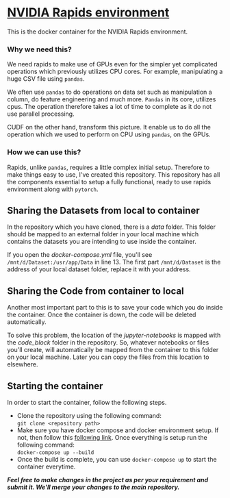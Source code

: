 # <u>NVIDIA Rapids environment</u>

This is the docker container for the NVIDIA Rapids environment. 

### **Why we need this?**
We need rapids to make use of GPUs even for the simpler yet complicated operations which previously utilizes CPU cores. For example, manipulating a huge CSV file using `pandas`.

We often use `pandas` to do operations on data set such as manipulation a column, do feature engineering and much more. `Pandas` in its core, utilizes cpus. The operation therefore takes a lot of time to complete as it do not use parallel processing. 

CUDF on the other hand, transform this picture. It enable us to do all the operation which we used to perform on CPU using `pandas`, on the GPUs.

### **How we can use this?**
Rapids, unlike `pandas`, requires a little complex initial setup. Therefore to make things easy to use, I've created this repository. This repository has all the components essential to setup a fully functional, ready to use rapids environment along with `pytorch`.

## Sharing the Datasets from local to container
In the repository which you have cloned, there is a *data* folder. This folder should be mapped to an external folder in your local machine which contains the datasets you are intending to use inside the container.

If you open the *docker-compose.yml* file, you'll see `/mnt/d/Dataset:/usr/app/Data` in line 13. The first part `/mnt/d/Dataset` is the address of your local dataset folder, replace it with your address.

## Sharing the Code from container to local
Another most important part to this is to save your code which you do inside the container. Once the container is down, the code will be deleted automatically. 

To solve this problem, the location of the *jupyter-notebooks* is mapped with the *code_block* folder in the repository. So, whatever notebooks or files you'll create, will automatically be mapped from the container to this folder on your local machine. Later you can copy the files from this location to elsewhere.

## Starting the container
In order to start the container, follow the following steps.
- Clone the repository using the following command: <br/>
`git clone <repository path>`
- Make sure you have docker compose and docker environment setup. If not, then follow this [following link](https://link-url-here.org). Once everything is setup run the following command:<br/>
`docker-compose up --build`
- Once the build is complete, you can use `docker-compose up` to start the container everytime.

**<i>Feel free to make changes in the project as per your requirement and submit it. We'll merge your changes to the main repository.</i>** 

<!-- docker run -p 8888:8888 -v /mnt/d/Dataset:/usr/app/Data --gpus all cudf_docker -->
